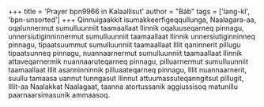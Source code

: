 +++
title = 'Prayer bpn9966 in Kalaallisut'
author = "Báb"
tags = ['lang-kl', 'bpn-unsorted']
+++
Qinnuigaakkit isumakkeerfigeqqullunga, Naalagara-aa, oqalunnermut sumulluunniit taamaallaat Ilinnik oqaluuseqarneq pinnagu, unnersiutiginninnermut sumulluunniit taamaallaat Ilinnik unnersiutiginninneq pinnagu, tipaatsuummut sumulluunniit taamaallaat Illit qaninnerit pillugu tipaatsunneq pinnagu, nuannaarnermut sumulluunniit taamaallaat Ilinnik attaveqarnermik nuannaaruteqarneq pinnagu, pilluarnermut sumulluunniit taamaallaat Illit asanninninnik pilluaateqarneq pinnagu, Illit nuannaarnerit, suullu tamaasa uannut tunngasut Ilinnut attuumassuteqanngitsut pillugit, Illit-aa Naalakkat Naalagaat, taanna atortussanik aggiussisoq matunillu paarnaarsimasunik ammaasoq.
